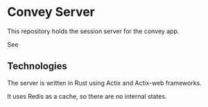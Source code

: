 # Convey Server

This repository holds the session server for the convey app.

See 

[MOTIVATIONS.md]: https://github.com/HugoKempfer/convey-server/blob/main/README.md	"MOTIVATIONS.md"



## Technologies

The server is written in Rust using Actix and Actix-web frameworks.

It uses Redis as a cache, so there are no internal states.

